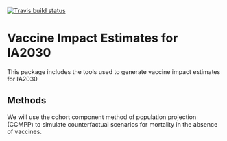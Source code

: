 <!-- badges: start -->
[![Travis build status](https://travis-ci.com/aucarter/vieIA2030.svg?branch=main)](https://travis-ci.com/aucarter/vieIA2030)
<!-- badges: end -->

# Vaccine Impact Estimates for IA2030

This package includes the tools used to generate vaccine impact estimates for IA2030

## Methods

We will use the cohort component method of population projection (CCMPP) to simulate counterfactual scenarios for mortality in the absence of vaccines.


